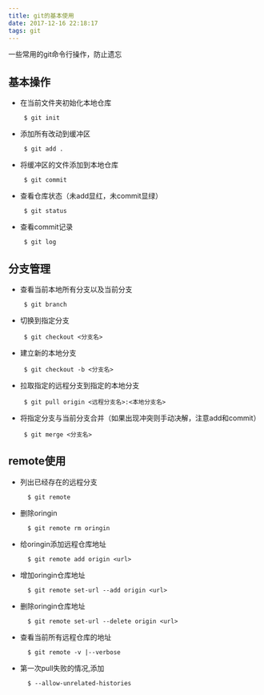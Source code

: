 ```yaml
---
title: git的基本使用
date: 2017-12-16 22:18:17
tags: git
---
```


一些常用的git命令行操作，防止遗忘

## 基本操作

 - 在当前文件夹初始化本地仓库
 
        $ git init

 - 添加所有改动到缓冲区
 
        $ git add .

 - 将缓冲区的文件添加到本地仓库
 
        $ git commit

 - 查看仓库状态（未add显红，未commit显绿）
 
        $ git status

 - 查看commit记录
 
        $ git log

## 分支管理

 - 查看当前本地所有分支以及当前分支
 
        $ git branch 

 - 切换到指定分支
 
        $ git checkout <分支名>

 - 建立新的本地分支

        $ git checkout -b <分支名>
        
 - 拉取指定的远程分支到指定的本地分支
 
        $ git pull origin <远程分支名>:<本地分支名> 

 - 将指定分支与当前分支合并（如果出现冲突则手动决解，注意add和commit）
 
        $ git merge <分支名>
        

## remote使用

- 列出已经存在的远程分支

        $ git remote

- 删除oringin

        $ git remote rm oringin

- 给oringin添加远程仓库地址

        $ git remote add origin <url>
        
- 增加oringin仓库地址

        $ git remote set-url --add origin <url>

- 删除oringin仓库地址

        $ git remote set-url --delete origin <url>
- 查看当前所有远程仓库的地址

        $ git remote -v |--verbose
        
- 第一次pull失败的情况,添加

        $ --allow-unrelated-histories